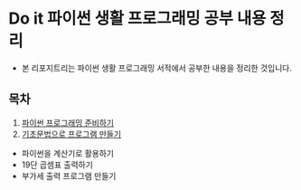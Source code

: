 # Do it 파이썬 생활 프로그래밍 공부 내용 정리

* 본 리포지트리는 파이썬 생활 프로그래밍 서적에서 공부한 내용을 정리한 것입니다.

## 목차
1. [파이썬 프로그래밍 준비하기](https://github.com/cpufilecode/python_life_codeing/tree/master/01)
2. [기초문법으로 프로그램 만들기](https://github.com/cpufilecode/python_life_codeing/tree/master/02)
  * 파이썬을 계산기로 활용하기
  * 19단 곱셈표 출력하기
  * 부가세 출력 프로그램 만들기
